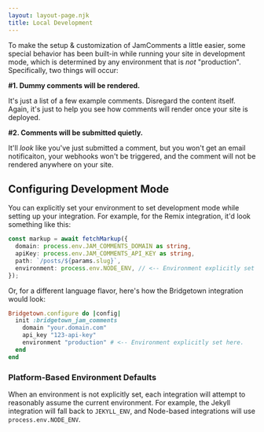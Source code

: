 ```yaml
---
layout: layout-page.njk
title: Local Development
---
```


To make the setup & customization of JamComments a little easier, some special behavior has been built-in while running your site in development mode, which is determined by any environment that is _not_ "production". Specifically, two things will occur:

**#1. Dummy comments will be rendered.**

It's just a list of a few example comments. Disregard the content itself. Again, it's just to help you see how comments will render once your site is deployed.

**#2. Comments will be submitted quietly.**

It'll _look_ like you've just submitted a comment, but you won't get an email notificaiton, your webhooks won't be triggered, and the comment will not be rendered anywhere on your site.

## Configuring Development Mode

You can explicitly set your environment to set development mode while setting up your integration. For example, for the Remix integration, it'd look something like this:

```typescript
const markup = await fetchMarkup({
  domain: process.env.JAM_COMMENTS_DOMAIN as string,
  apiKey: process.env.JAM_COMMENTS_API_KEY as string,
  path: `/posts/${params.slug}`,
  environment: process.env.NODE_ENV, // <-- Environment explicitly set here.
});
```

Or, for a different language flavor, here's how the Bridgetown integration would look:

```ruby
Bridgetown.configure do |config|
  init :bridgetown_jam_comments
    domain "your.domain.com"
    api_key "123-api-key"
    environment "production" # <-- Environment explicitly set here.
  end
end
```

### Platform-Based Environment Defaults

When an environment is not explicitly set, each integration will attempt to reasonably assume the current environment. For example, the Jekyll integration will fall back to `JEKYLL_ENV`, and Node-based integrations will use `process.env.NODE_ENV`.
